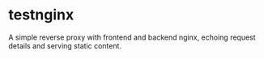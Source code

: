 # testnginx
A simple reverse proxy with frontend and backend nginx, echoing request details and serving static content. 
